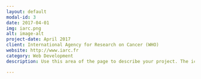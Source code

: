 ```yaml
---
layout: default
modal-id: 3
date: 2017-04-01
img: iarc.png
alt: image-alt
project-date: April 2017
client: International Agency for Research on Cancer (WHO)
website: http://www.iarc.fr
category: Web Development
description: Use this area of the page to describe your project. The icon above is part of a free icon set by <a href="https://sellfy.com/p/8Q9P/jV3VZ/">Flat Icons</a>. On their website, you can download their free set with 16 icons, or you can purchase the entire set with 146 icons for only $12!

---
```

